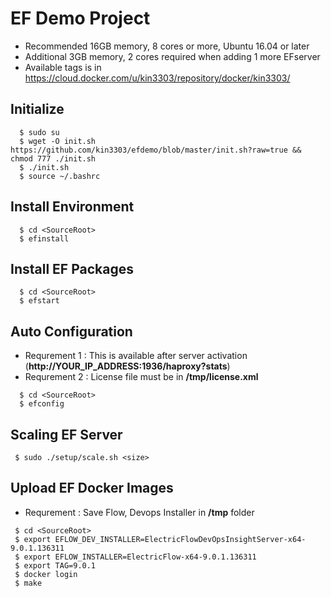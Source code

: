 # EF Demo Project

- Recommended 16GB memory, 8 cores or more, Ubuntu 16.04 or later
- Additional 3GB memory, 2 cores required when adding 1 more EFserver
- Available tags is in https://cloud.docker.com/u/kin3303/repository/docker/kin3303/

## Initialize

```console
  $ sudo su
  $ wget -O init.sh  https://github.com/kin3303/efdemo/blob/master/init.sh?raw=true && chmod 777 ./init.sh
  $ ./init.sh
  $ source ~/.bashrc
```

## Install Environment

```console
  $ cd <SourceRoot>
  $ efinstall
```

## Install EF Packages

```console
  $ cd <SourceRoot>
  $ efstart
```

## Auto Configuration

- Requrement 1 : This is available after server activation (**http://YOUR_IP_ADDRESS:1936/haproxy?stats**)
- Requrement 2 : License file must be in **/tmp/license.xml**
```console
  $ cd <SourceRoot>
  $ efconfig
```

## Scaling EF Server

```console
 $ sudo ./setup/scale.sh <size>
```

## Upload EF Docker Images

- Requrement : Save Flow, Devops Installer in **/tmp** folder

```console
 $ cd <SourceRoot>
 $ export EFLOW_DEV_INSTALLER=ElectricFlowDevOpsInsightServer-x64-9.0.1.136311
 $ export EFLOW_INSTALLER=ElectricFlow-x64-9.0.1.136311
 $ export TAG=9.0.1
 $ docker login
 $ make
``` 

